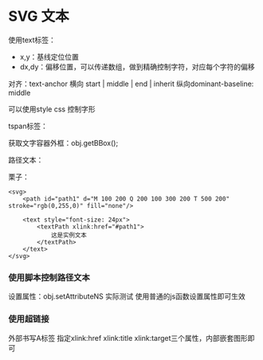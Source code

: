 # SVG 文本

使用text标签：

- x,y：基线定位位置
- dx,dy：偏移位置，可以传递数组，做到精确控制字符，对应每个字符的偏移

对齐：text-anchor 横向 start | middle | end | inherit
纵向dominant-baseline: middle

可以使用style css 控制字形

tspan标签：


获取文字容器外框：obj.getBBox();

路径文本：

栗子：

	<svg>
	    <path id="path1" d="M 100 200 Q 200 100 300 200 T 500 200" stroke="rgb(0,255,0)" fill="none"/>
	    
	    <text style="font-size: 24px">
	        <textPath xlink:href="#path1">
	            这是实例文本
	        </textPath>
	    </text>
	</svg>

### 使用脚本控制路径文本

设置属性：obj.setAttributeNS 实际测试 使用普通的js函数设置属性即可生效

### 使用超链接

外部书写A标签 指定xlink:href xlink:title xlink:target三个属性，内部嵌套图形即可
	
